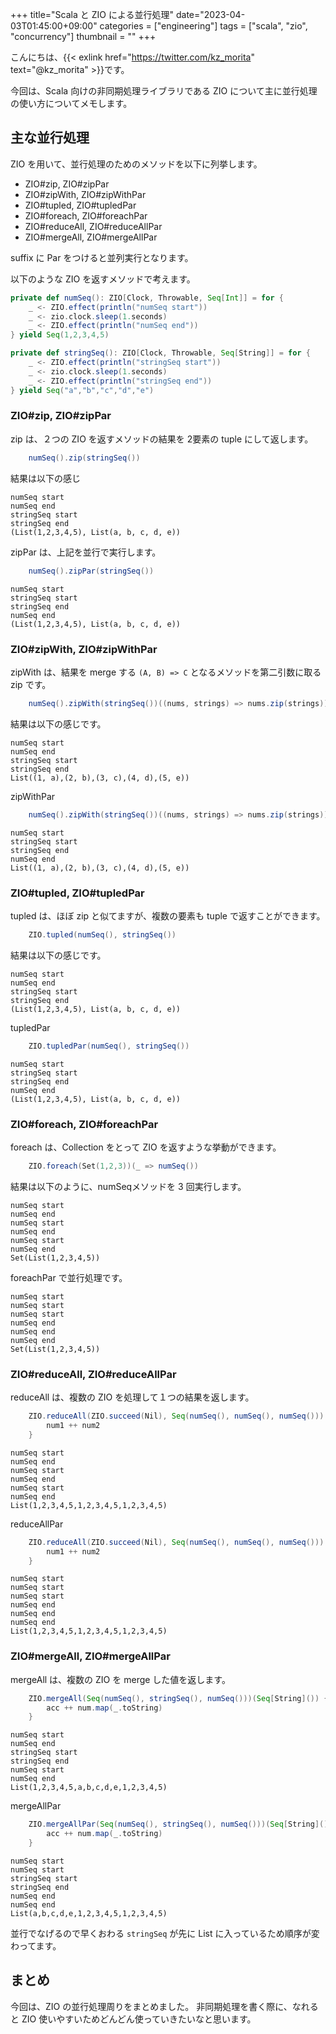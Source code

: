 +++
title="Scala と ZIO による並行処理"
date="2023-04-03T01:45:00+09:00"
categories = ["engineering"]
tags = ["scala", "zio", "concurrency"]
thumbnail = ""
+++

こんにちは、{{< exlink href="https://twitter.com/kz_morita" text="@kz_morita" >}}です。

今回は、Scala 向けの非同期処理ライブラリである ZIO について主に並行処理の使い方についてメモします。

## 主な並行処理

ZIO を用いて、並行処理のためのメソッドを以下に列挙します。

- ZIO#zip, ZIO#zipPar
- ZIO#zipWith, ZIO#zipWithPar
- ZIO#tupled, ZIO#tupledPar
- ZIO#foreach, ZIO#foreachPar
- ZIO#reduceAll, ZIO#reduceAllPar
- ZIO#mergeAll, ZIO#mergeAllPar

suffix に Par をつけると並列実行となります。

以下のような ZIO を返すメソッドで考えます。

```scala
private def numSeq(): ZIO[Clock, Throwable, Seq[Int]] = for {
    _ <- ZIO.effect(println("numSeq start"))
    _ <- zio.clock.sleep(1.seconds)
    _ <- ZIO.effect(println("numSeq end"))
} yield Seq(1,2,3,4,5)

private def stringSeq(): ZIO[Clock, Throwable, Seq[String]] = for {
    _ <- ZIO.effect(println("stringSeq start"))
    _ <- zio.clock.sleep(1.seconds)
    _ <- ZIO.effect(println("stringSeq end"))
} yield Seq("a","b","c","d","e")
```

### ZIO#zip, ZIO#zipPar

zip は、２つの ZIO を返すメソッドの結果を 2要素の tuple にして返します。

```scala
    numSeq().zip(stringSeq())
```

結果は以下の感じ
```
numSeq start
numSeq end
stringSeq start
stringSeq end
(List(1,2,3,4,5), List(a, b, c, d, e))
```

zipPar は、上記を並行で実行します。

```scala
    numSeq().zipPar(stringSeq())
```
```
numSeq start
stringSeq start
stringSeq end
numSeq end
(List(1,2,3,4,5), List(a, b, c, d, e))
```

### ZIO#zipWith, ZIO#zipWithPar

zipWith は、結果を merge する `(A, B) => C` となるメソッドを第二引数に取る zip です。

```scala
    numSeq().zipWith(stringSeq())((nums, strings) => nums.zip(strings))
```

結果は以下の感じです。
```
numSeq start
numSeq end
stringSeq start
stringSeq end
List((1, a),(2, b),(3, c),(4, d),(5, e))
```

zipWithPar

```scala
    numSeq().zipWith(stringSeq())((nums, strings) => nums.zip(strings))
```
```
numSeq start
stringSeq start
stringSeq end
numSeq end
List((1, a),(2, b),(3, c),(4, d),(5, e))
```

### ZIO#tupled, ZIO#tupledPar

tupled は、ほぼ zip と似てますが、複数の要素も tuple で返すことができます。

```scala
    ZIO.tupled(numSeq(), stringSeq())
```

結果は以下の感じです。
```
numSeq start
numSeq end
stringSeq start
stringSeq end
(List(1,2,3,4,5), List(a, b, c, d, e))
```

tupledPar

```scala
    ZIO.tupledPar(numSeq(), stringSeq())
```
```
numSeq start
stringSeq start
stringSeq end
numSeq end
(List(1,2,3,4,5), List(a, b, c, d, e))
```

### ZIO#foreach, ZIO#foreachPar

foreach は、Collection をとって ZIO を返すような挙動ができます。

```scala
    ZIO.foreach(Set(1,2,3))(_ => numSeq())
```

結果は以下のように、numSeqメソッドを 3 回実行します。

```
numSeq start
numSeq end 
numSeq start
numSeq end 
numSeq start
numSeq end 
Set(List(1,2,3,4,5))
```

foreachPar で並行処理です。

```
numSeq start
numSeq start
numSeq start
numSeq end 
numSeq end 
numSeq end 
Set(List(1,2,3,4,5))
```

### ZIO#reduceAll, ZIO#reduceAllPar

reduceAll は、複数の ZIO を処理して１つの結果を返します。

```scala
    ZIO.reduceAll(ZIO.succeed(Nil), Seq(numSeq(), numSeq(), numSeq())) { (num1, num2) =>
        num1 ++ num2
    }
```

```
numSeq start
numSeq end 
numSeq start
numSeq end 
numSeq start
numSeq end 
List(1,2,3,4,5,1,2,3,4,5,1,2,3,4,5)
```

reduceAllPar

```scala
    ZIO.reduceAll(ZIO.succeed(Nil), Seq(numSeq(), numSeq(), numSeq())) { (num1, num2) =>
        num1 ++ num2
    }
```

```
numSeq start
numSeq start
numSeq start
numSeq end 
numSeq end 
numSeq end 
List(1,2,3,4,5,1,2,3,4,5,1,2,3,4,5)
```

### ZIO#mergeAll, ZIO#mergeAllPar

mergeAll は、複数の ZIO を merge した値を返します。

```scala
    ZIO.mergeAll(Seq(numSeq(), stringSeq(), numSeq()))(Seq[String]()) { (acc, num) =>
        acc ++ num.map(_.toString)
    }
```

```
numSeq start
numSeq end 
stringSeq start
stringSeq end 
numSeq start
numSeq end 
List(1,2,3,4,5,a,b,c,d,e,1,2,3,4,5)
```

mergeAllPar

```scala
    ZIO.mergeAllPar(Seq(numSeq(), stringSeq(), numSeq()))(Seq[String]()) { (acc, num) =>
        acc ++ num.map(_.toString)
    }
```

```
numSeq start
numSeq start
stringSeq start
stringSeq end 
numSeq end 
numSeq end 
List(a,b,c,d,e,1,2,3,4,5,1,2,3,4,5)
```

並行でなげるので早くおわる `stringSeq` が先に List に入っているため順序が変わってます。


## まとめ

今回は、ZIO の並行処理周りをまとめました。
非同期処理を書く際に、なれると ZIO 使いやすいためどんどん使っていきたいなと思います。
